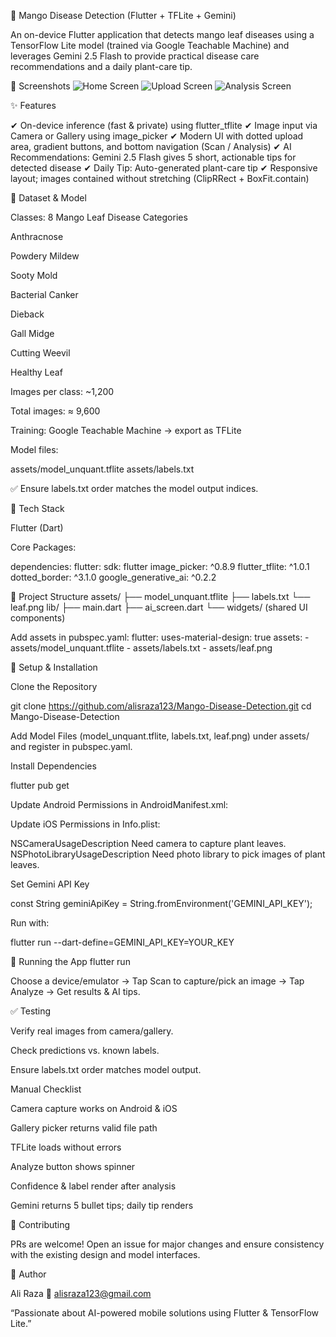 🍃 Mango Disease Detection (Flutter + TFLite + Gemini)

An on-device Flutter application that detects mango leaf diseases using a TensorFlow Lite model (trained via Google Teachable Machine) and leverages Gemini 2.5 Flash to provide practical disease care recommendations and a daily plant-care tip.

📸 Screenshots
![Home Screen](./screenshots/home.jpg)
![Upload Screen](./screenshots/upload.jpg)
![Analysis Screen](./screenshots/analysis.jpg)

✨ Features

✔ On-device inference (fast & private) using flutter_tflite
✔ Image input via Camera or Gallery using image_picker
✔ Modern UI with dotted upload area, gradient buttons, and bottom navigation (Scan / Analysis)
✔ AI Recommendations: Gemini 2.5 Flash gives 5 short, actionable tips for detected disease
✔ Daily Tip: Auto-generated plant-care tip
✔ Responsive layout; images contained without stretching (ClipRRect + BoxFit.contain)

🧪 Dataset & Model

Classes: 8 Mango Leaf Disease Categories

Anthracnose

Powdery Mildew

Sooty Mold

Bacterial Canker

Dieback

Gall Midge

Cutting Weevil

Healthy Leaf

Images per class: ~1,200

Total images: ≈ 9,600

Training: Google Teachable Machine → export as TFLite

Model files:

assets/model_unquant.tflite
assets/labels.txt


✅ Ensure labels.txt order matches the model output indices.

📱 Tech Stack

Flutter (Dart)

Core Packages:

dependencies:
  flutter:
    sdk: flutter
  image_picker: ^0.8.9
  flutter_tflite: ^1.0.1
  dotted_border: ^3.1.0
  google_generative_ai: ^0.2.2

📂 Project Structure
assets/
  ├── model_unquant.tflite
  ├── labels.txt
  └── leaf.png
lib/
  ├── main.dart
  ├── ai_screen.dart
  └── widgets/ (shared UI components)

Add assets in pubspec.yaml:
flutter:
  uses-material-design: true
  assets:
    - assets/model_unquant.tflite
    - assets/labels.txt
    - assets/leaf.png

🔧 Setup & Installation

Clone the Repository

git clone https://github.com/alisraza123/Mango-Disease-Detection.git
cd Mango-Disease-Detection


Add Model Files (model_unquant.tflite, labels.txt, leaf.png) under assets/ and register in pubspec.yaml.

Install Dependencies

flutter pub get


Update Android Permissions in AndroidManifest.xml:

<uses-permission android:name="android.permission.CAMERA" />
<uses-permission android:name="android.permission.READ_MEDIA_IMAGES" />
<uses-permission android:name="android.permission.READ_EXTERNAL_STORAGE" />


Update iOS Permissions in Info.plist:

<key>NSCameraUsageDescription</key>
<string>Need camera to capture plant leaves.</string>
<key>NSPhotoLibraryUsageDescription</key>
<string>Need photo library to pick images of plant leaves.</string>


Set Gemini API Key

const String geminiApiKey = String.fromEnvironment('GEMINI_API_KEY');


Run with:

flutter run --dart-define=GEMINI_API_KEY=YOUR_KEY

🚀 Running the App
flutter run


Choose a device/emulator → Tap Scan to capture/pick an image → Tap Analyze → Get results & AI tips.

✅ Testing

Verify real images from camera/gallery.

Check predictions vs. known labels.

Ensure labels.txt order matches model output.

Manual Checklist

 Camera capture works on Android & iOS

 Gallery picker returns valid file path

 TFLite loads without errors

 Analyze button shows spinner

 Confidence & label render after analysis

 Gemini returns 5 bullet tips; daily tip renders

🤝 Contributing

PRs are welcome! Open an issue for major changes and ensure consistency with the existing design and model interfaces.

👤 Author

Ali Raza
📧 alisraza123@gmail.com

“Passionate about AI-powered mobile solutions using Flutter & TensorFlow Lite.”
